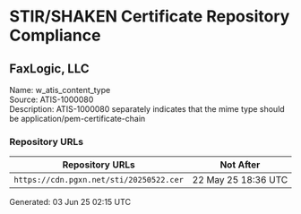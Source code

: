 # STIR/SHAKEN Certificate Repository Compliance

## FaxLogic, LLC

Name: w_atis_content_type\
Source: ATIS-1000080\
Description: ATIS-1000080 separately indicates that the mime type should be application/pem-certificate-chain
### Repository URLs

| Repository URLs | Not After |  Problems | Link |
|-----------------|-----------|-----------|------|
| `https://cdn.pgxn.net/sti/20250522.cer` | 22&#160;May&#160;25&#160;18:36&#160;UTC | true | [view](../../REPOS/18797c00af2e04f994d68dfecde30f0321261dc8/README.md) |


Generated: 03 Jun 25 02:15 UTC
